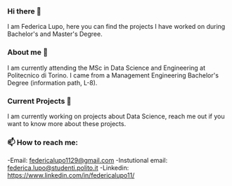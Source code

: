 ### Hi there 👋

I am Federica Lupo, here you can find the projects I have worked on during Bachelor's and Master's Degree.


### About me 💬
I am currently attending the MSc in Data Science and Engineering at Politecnico di Torino. I came from a Management Engineering Bachelor's Degree (information path, L-8). 


### Current Projects 🌱
I am currently working on projects about Data Science, reach me out if you want to know more about these projects.


### 📫 How to reach me:
-Email: federicalupo1129@gmail.com
-Instutional email: federica.lupo@studenti.polito.it
-Linkedin: https://www.linkedin.com/in/federicalupo11/


<!--
**federicalupo/federicalupo** is a ✨ _special_ ✨ repository because its `README.md` (this file) appears on your GitHub profile.

Here are some ideas to get you started:

- 🔭 I’m currently working on ...
- 🌱 I’m currently learning ...
- 👯 I’m looking to collaborate on ...
- 🤔 I’m looking for help with ...
- 💬 Ask me about ...
- 📫 How to reach me: ...
- 😄 Pronouns: ...
- ⚡ Fun fact: ...
-->
